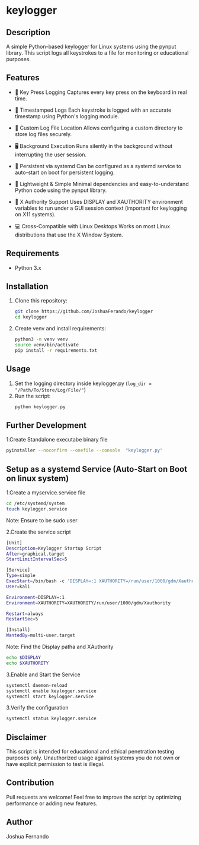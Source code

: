 # keylogger



## Description

A simple Python-based keylogger for Linux systems using the pynput library. This script logs all keystrokes to a file for monitoring or educational purposes.


## Features

- 🔑 Key Press Logging
Captures every key press on the keyboard in real time.

- 📅 Timestamped Logs
Each keystroke is logged with an accurate timestamp using Python's logging module.

- 📂 Custom Log File Location
Allows configuring a custom directory to store log files securely.

- 🖥️ Background Execution
Runs silently in the background without interrupting the user session.

- 🔁 Persistent via systemd
Can be configured as a systemd service to auto-start on boot for persistent logging.

- 🧩 Lightweight & Simple
Minimal dependencies and easy-to-understand Python code using the pynput library.

- 🪪 X Authority Support
Uses DISPLAY and XAUTHORITY environment variables to run under a GUI session context (important for keylogging on X11 systems).

- 💻 Cross-Compatible with Linux Desktops
Works on most Linux distributions that use the X Window System.


## Requirements

- Python 3.x


## Installation

1. Clone this repository:
   ```bash
   git clone https://github.com/JoshuaFerando/keylogger
   cd keylogger
   ```

2. Create venv and install requirements:
   ```bash
   python3 -m venv venv
   source venv/bin/activate
   pip install -r requirements.txt 
   ```

## Usage

1. Set the logging directory inside keylogger.py (`log_dir = "/Path/To/Store/Log/File/"`) 
2. Run the script:
   ```bash
   python keylogger.py
   ```

## Further Development

1.Create Standalone executabe binary file
   ```bash
pyinstaller --noconfirm --onefile --console  "keylogger.py"
   ```

## Setup as a systemd Service (Auto-Start on Boot on linux system)

1.Create a myservice.service file
```bash
cd /etc/systemd/system
touch keylogger.service
```
Note: Ensure to be sudo user

2.Create the service script
```bash
[Unit]
Description=Keylogger Startup Script
After=graphical.target
StartLimitIntervalSec=5

[Service]
Type=simple
ExecStart=/bin/bash -c 'DISPLAY=:1 XAUTHORITY=/run/user/1000/gdm/Xauthority "/Path/To/keylogger'
User=kali

Environment=DISPLAY=:1
Environment=XAUTHORITY=XAUTHORITY/run/user/1000/gdm/Xauthority

Restart=always
RestartSec=5

[Install]
WantedBy=multi-user.target
```
Note: Find the Display patha and XAuthority
```bash
echo $DISPLAY
echo $XAUTHORITY
```

3.Enable and Start the Service
```bash
systemctl daemon-reload
systemctl enable keylogger.service
systemctl start keylogger.service
```

3.Verify the configuration
```bash
systemctl status keylogger.service
```



## Disclaimer

This script is intended for educational and ethical penetration testing purposes only. Unauthorized usage against systems you do not own or have explicit permission to test is illegal.

## Contribution

Pull requests are welcome! Feel free to improve the script by optimizing performance or adding new features.

## Author

Joshua Fernando

